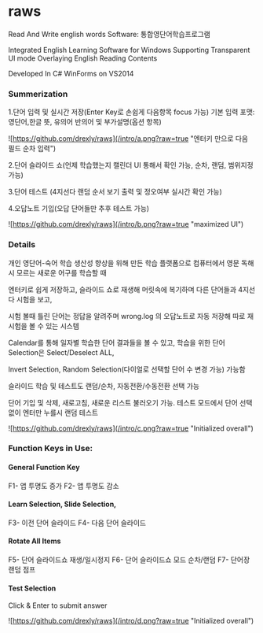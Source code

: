 # raws
Read And Write english words Software: 통합영단어학습프로그램

Integrated English Learning Software for Windows Supporting Transparent UI mode Overlaying English Reading Contents

Developed In C# WinForms on VS2014

### Summerization

1.단어 입력 및 실시간 저장(Enter Key로 손쉽게 다음항목 focus 가능) 기본 입력 포맷: 영단어,한글 뜻, 유의어 반의어 및 부가설명(옵션 항목)

![https://github.com/drexly/raws](/intro/a.png?raw=true "엔터키 만으로 다음 필드 순차 입력")

2.단어 슬라이드 쇼(언제 학습했는지 캘린더 UI 통해서 확인 가능, 순차, 랜덤, 범위지정 가능)

3.단어 테스트 (4지선다 랜덤 순서 보기 출력 및 정오여부 실시간 확인 가능)

4.오답노트 기입(오답 단어들만 추후 테스트 가능)

![https://github.com/drexly/raws](/intro/b.png?raw=true "maximized UI")

### Details

개인 영단어-숙어 학습 생산성 향상을 위해 만든 학습 플랫폼으로 컴퓨터에서 영문 독해 시 모르는 새로운 어구를 학습할 때 

엔터키로 쉽게 저장하고, 슬라이드 쇼로 재생해 머릿속에 복기하며 다른 단어들과 4지선다 시험을 보고, 

시험 볼때 틀린 단어는 정답을 알려주며 wrong.log 의 오답노트로 자동 저장해 따로 재시험을 볼 수 있는 시스템

 Calendar를 통해 일자별 학습한 단어 결과들을 볼 수 있고, 학습을 위한 단어 Selection은 Select/Deselect ALL,
 
 Invert Selection, Random Selection(다이얼로 선택할 단어 수 변경 가능) 가능함

슬라이드 학습 및 테스트도 랜덤/순차, 자동전환/수동전환 선택 가능

단어 기입 및 삭제, 새로고침, 새로운 리스트 불러오기 가능. 테스트 모드에서 단어 선택 없이 엔터만 누를시 랜덤 테스트

![https://github.com/drexly/raws](/intro/c.png?raw=true "Initialized overall")

### Function Keys in Use: 

#### General Function Key
F1- 앱 투명도 증가  F2- 앱 투명도 감소

#### Learn Selection, Slide Selection,
F3- 이전 단어 슬라이드 F4- 다음 단어 슬라이드

#### Rotate All Items
F5- 단어 슬라이드쇼 재생/일시정지
F6- 단어 슬라이드쇼 모드 순차/랜덤
F7- 단어장 랜덤 점프

#### Test Selection
Click & Enter to submit answer

![https://github.com/drexly/raws](/intro/d.png?raw=true "Initialized overall")




